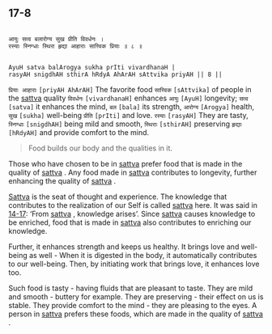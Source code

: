 ## 17-8


```shloka-sa

आयुः सत्व बलारोग्य सुख प्रीति विवर्धनः ।
रस्याः स्निग्धाः स्थिरा हृद्या आहाराः सात्त्विक प्रियाः ॥ ८ ॥

```
```shloka-sa-hk

AyuH satva balArogya sukha prIti vivardhanaH |
rasyAH snigdhAH sthirA hRdyA AhArAH sAttvika priyAH || 8 ||

```
`प्रियाः आहाराः` `[priyAH AhArAH]` The favorite food `सात्त्विक` `[sAttvika]` of people in the 
[sattva](14-6.md#sattva)
 quality `विवर्धनः` `[vivardhanaH]` enhances `आयुः` `[AyuH]` longevity; `सत्व` `[satva]` it enhances the mind, `बल` `[bala]` its strength, `आरोग्य` `[Arogya]` health, `सुख` `[sukha]` well-being `प्रीति` `[prIti]` and love. `रस्याः` `[rasyAH]` They are tasty, `स्निग्धाः` `[snigdhAH]` being mild and smooth, `स्थिराः` `[sthirAH]` preserving `हृद्याः` `[hRdyAH]` and provide comfort to the mind.


<a name='applnote_209'></a>
> Food builds our body and the qualities in it.



Those who have chosen to be in 
[sattva](14-6.md#sattva)
 prefer food that is made in the quality of 
[sattva](14-6.md#sattva)
. Any food made in 
[sattva](14-6.md#sattva)
 contributes to longevity, further enhancing the quality of 
[sattva](14-6.md#sattva)
. 

[Sattva](14-6.md#sattva)
 is the seat of thought and experience. The knowledge that contributes to the realization of our Self is called 
[sattva](14-6.md#sattva)
 here. It was said in [14-17](14-17.md): ‘From 
[sattva](14-6.md#sattva)
, knowledge arises’. Since 
[sattva](14-6.md#sattva)
 causes knowledge to be enriched, food that is made in 
[sattva](14-6.md#sattva)
 also contributes to enriching our knowledge. 

Further, it enhances strength and keeps us healthy. It brings love and well-being as well - When it is digested in the body, it automatically contributes to our well-being. Then, by initiating work that brings love, it enhances love too. 

Such food is tasty - having fluids that are pleasant to taste. They are mild and smooth - buttery for example. They are preserving - their effect on us is stable. They provide comfort to the mind - they are pleasing to the eyes. A person in 
[sattva](14-6.md#sattva)
 prefers these foods, which are made in the quality of 
[sattva](14-6.md#sattva)
.


